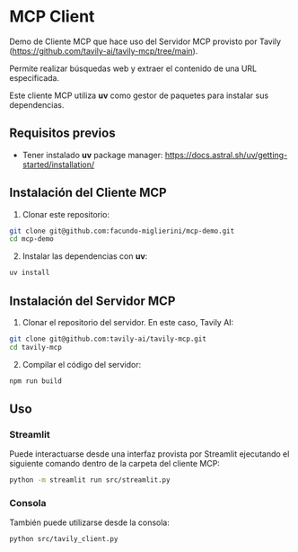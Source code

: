 # MCP Client

Demo de Cliente MCP que hace uso del Servidor MCP provisto por Tavily (https://github.com/tavily-ai/tavily-mcp/tree/main).

Permite realizar búsquedas web y extraer el contenido de una URL especificada. 

Este cliente MCP utiliza **uv** como gestor de paquetes para instalar sus dependencias.

## Requisitos previos

- Tener instalado **uv** package manager: https://docs.astral.sh/uv/getting-started/installation/

## Instalación del Cliente MCP

1. Clonar este repositorio:
```bash
git clone git@github.com:facundo-miglierini/mcp-demo.git
cd mcp-demo
```

2. Instalar las dependencias con **uv**:
```bash
uv install
```

## Instalación del Servidor MCP

1. Clonar el repositorio del servidor. En este caso, Tavily AI:
```bash
git clone git@github.com:tavily-ai/tavily-mcp.git
cd tavily-mcp
```

2. Compilar el código del servidor:
```bash
npm run build
```

## Uso

### Streamlit 

Puede interactuarse desde una interfaz provista por Streamlit ejecutando el siguiente comando dentro de la carpeta del cliente MCP:
```bash
python -m streamlit run src/streamlit.py
```

### Consola

También puede utilizarse desde la consola:
```bash
python src/tavily_client.py
```
